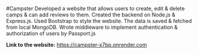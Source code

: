 #Campster
Developed a website that allows users to create, edit & delete camps & can add reviews to them. Created the backend on Node.js & Express.js. Used Bootstrap to style the website. The data is saved & fetched from local MongoDB. Wrote middleware to implement authentication & authorization of users by Passport.js

**Link to the website:** https://campster-x7bp.onrender.com
